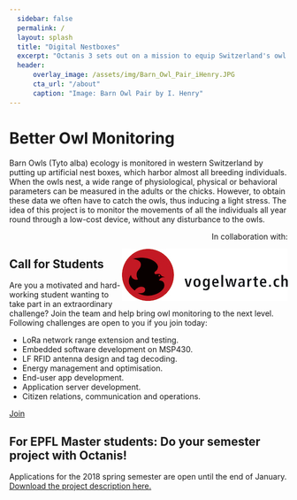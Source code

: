 ```yaml
---
  sidebar: false
  permalink: /
  layout: splash
  title: "Digital Nestboxes"
  excerpt: "Octanis 3 sets out on a mission to equip Switzerland's owl nestboxes with an electronic addon. The device enables owl identification in real time on an open web platform."
  header:
      overlay_image: /assets/img/Barn_Owl_Pair_iHenry.JPG
      cta_url: "/about"
      caption: "Image: Barn Owl Pair by I. Henry"
---
```

<h1>Better Owl Monitoring</h1>
Barn Owls (Tyto alba) ecology is monitored in western Switzerland by putting up artificial nest boxes, which harbor almost all breeding individuals. When the owls nest, a wide range of physiological, physical or behavioral parameters can be measured in the adults or the chicks. However, to obtain these data we often have to catch the owls, thus inducing a light stress. The idea of this project is to monitor the movements of all the individuals all year round through a low-cost device, without any disturbance to the owls.

<p>
<div>
<div align="right">In collaboration with:</div>

<a href="http://www.vogelwarte.ch/"><img align="right"  src="/assets/img/vogelwarte.jpg" /></a>

</div>
</p>


<h2>Call for Students</h2>
Are you a motivated and hard-working student wanting to take part in an extraordinary challenge? Join the team and help bring owl monitoring to the next level. Following challenges are open to you if you join today:

<ul>
  <li>LoRa network range extension and testing.</li>
  <li>Embedded software development on MSP430.</li>
  <li>LF RFID antenna design and tag decoding.</li>
  <li>Energy management and optimisation.</li>
  <li>End-user app development.</li>
  <li>Application server development.</li>
  <li>Citizen relations, communication and operations.</li>
</ul>

<a href="mailto:info@octanis.org?subject=I would like to join the Nestbox Project!" class="btn btn--dark-outline btn--large">Join</a>


<h2>For EPFL Master students: Do your semester project with Octanis!</h2>
Applications for the 2018 spring semester are open until the end of January. <a href="assets/pdf/Semester_Project_Octanis_RFID_reader_design_for_Owl_Monitoring.pdf" download>Download the project description here.</a>

